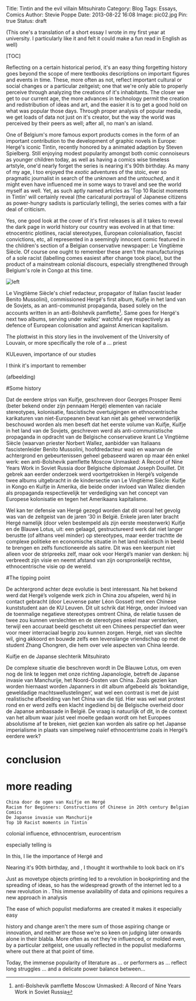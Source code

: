Title: Tintin and the evil villain Mitsuhirato
Category: Blog
Tags: Essays, Comics
Author: Stevie Poppe
Date: 2013-08-22 16:08
Image: pic02.jpg
Pin: true 
Status: draft

(This one's a translation of a short essay I wrote in my first year at university. I particularly like it and felt it could make a fun read in English as well)

[TOC]

<!-- PELICAN_BEGIN_SUMMARY --> 

Reflecting on a certain historical period, it's an easy thing forgetting history goes beyond the scope of mere textbooks descriptions on important figures and events in time. These, more often as not, reflect important cultural or social changes or a particular zeitgeist; one that we're only able to properly perceive through analyzing the creations of it's inhabitants. The closer we get to our current age, the more advances in technology permit the creation and redistribution of ideas and art, and the easier it is to get a good hold on what was popular those days. Through proper analysis of popular media, we get loads of data not just on it's creator, but the way the world was perceived by their peers as well; after all, no man's an island.

<!-- PELICAN_END_SUMMARY -->

One of Belgium's more famous export products comes in the form of an important contribution to the development of graphic novels in Europe: Hergé's iconic Tintin, recently honored by a animated adaption by Steven Spielberg. Still enjoying modest popularity amongst both comic connoiseurs as younger children today, as well as having a comics wise timeless artstyle, one'd nearly forget the series is nearing it's 90th birthday. As many of my age, I too enjoyed the *exotic* adventures of the stoic, ever so pragmatic journalist in search of the *unknown* and the *untouched*, and it might even have influenced me in some ways to travel and see the world myself as well. Yet, as such aptly named  articles as 'Top 10 Racist moments in Tintin' will certainly reveal (the caricatural portrayal of Japanese citizens as power-hungry sadists is particularly telling), the series comes with a fair deal of criticism. 

Yes, one good look at the cover of it's first releases is all it takes to reveal the dark page in world history our country was evolved in at that time: etnocentric plotlines, racial stereotypes, European colonialisation, fascist convictions, etc, all represented in a seemingly innocent comic featured in the children's section of a Belgian conservative newspaper: Le Vingtième Siècle. Of course one ought to remember these aren't the manufacturings of a sole racist (labelling comes easiest after change took place), but the product of a mainstream colonial discours, especially strengthened through Belgium's role in Congo at this time.

![left]({filename}/images/pic02.jpg)

Le Vingtième Siècle's chief redacteur, propagator of Italian fascist leader Benito Mussolini), commissioned Hergé's first album, Kuifje in het land van de Sovjets, as an anti-communist propaganda, based solely on the accounts written in an anti-Bolshevik pamflette[^1]. Same goes for Hergé's next two albums, serving under wallez' watchful eye respectively as defence of European colonisation and against American kapitalism.

The plottwist in this story lies in the involvement of the University of Louvain, or more specifically the role of a ... priest

KULeuven, importance of our studies

I think it's important to remember 

 
(afbeelding)

#Some history

Dat de eerdere strips van Kuifje, geschreven door Georges Prosper Remi (beter bekend onder zijn pennaam Hergé) elementen van raciale stereotypes, kolonisatie, fascistische overtuigingen en ethnocentrische karikaturen van niet-Europeanen bevat kan niet als geheel verwonderlijk beschouwd worden als men beseft dat het eerste volume van Kuifje, Kuifje in het land van de Sovjets, geschreven werd als anti-communistische propaganda in opdracht van de Belgische conservatieve krant Le Vingtième Siècle (waarvan priester Norbert Wallez, aanbidder van Italiaans fascistenleider Benito Mussolini,  hoofdredacteur was) en waarvan de achtergrond en gebeurtenissen geheel gebaseerd waren op maar één enkel werk: een anti-Bolshevik pamflette Moscow Unmasked: A Record of Nine Years Work in Soviet Russia door Belgische diplomaat Joseph Douillet. Dit gebrek aan eerder onderzoek werd voortgetrokken in  Hergé’s volgende twee albums uitgebracht in de kindersectie van Le  Vingtième Siècle: Kuifje in Kongo en Kuifje in Amerika, die beide onder invloed van Wallez dienden als propaganda respectievelijk ter verdediging van het concept van Europese kolonisatie en tegen het Amerikaans kapitalisme.

Wel kan ter defensie van Hergé gezegd worden dat dit vooral het gevolg was van de zeitgeist van de jaren ’30 in België. Enkele jaren later bracht Hergé namelijk (door velen bestempeld als zijn eerste meesterwerk) Kuifje en de Blauwe Lotus, uit: een gelaagd, gestructureerd werk dat niet langer berustte (of althans veel minder) op stereotypes, maar eerder trachtte de complexe politieke en economische situatie in het land realistisch in beeld te brengen en zelfs functioneerde als satire. Dit was een keerpunt niet alleen voor de stripreeks zelf, maar ook voor Hergé’s manier van denken: hij verbreedt zijn visie en neemt afstand van zijn oorspronkelijk rechtse, ethnocentrische visie op de wereld.

#The tipping point

De achtergrond achter deze evolutie is best interessant. Na het bekend werd dat Hergé’s volgende werk zich in China zou afspelen, werd hij in contact gebracht (door Leuvense pater Léon Gosset) met een Chinese kunststudent aan de KU Leuven. Dit uit schrik dat Hérge, onder invloed van de toenmalige negatieve stereotypes omtrent China, de relatie tussen de twee zou kunnen verslechten en de stereotypes enkel maar versterken, terwijl een accuraat beeld geschetst uit een Chinees perspectief dan weer voor meer interraciaal begrip zou kunnen zorgen. Hergé, niet van slechte wil, ging akkoord en bouwde zelfs een levenslange vriendschap op met de student Zhang Chongren, die hem over vele aspecten van China leerde.

Kuifje en de Japanse slechterik Mitsuhirato

De complexe situatie die beschreven wordt in De Blauwe Lotus, om even nog de link te leggen met onze richting Japanologie, betreft de Japanse invasie van Manchurije, het Noord-Oosten van China. Zoals gezien kan worden hiernaast worden Japanners in dit album afgebeeld als ‘boktandige, geweldadige machtswellustelingen’, wat wel een contrast is met de juist realistische afbeelding van het China van die tijd. Hier was wel wat protest rond en er werd zelfs een klacht ingediend bij de Belgische overheid door de Japanse ambassade in België. De vraag is natuurlijk of dit, in de context van het album waar juist veel moeite gedaan wordt om het Europees absolutisme af te breken, niet gezien kan worden als satire op het Japanse imperialisme in plaats van simpelweg naïef ethnocentrisme zoals in Hergé’s eerdere werk?


# conclusion

# more reading

    China door de ogen van Kuifje en Hergé
    Racism for Beginners: Constructions of Chinese in 20th century Belgian Comics
    De Japanse invasie van Manchurije
    Top 10 Racist moments in Tintin

colonial influence, ethnocentrism, eurocentrism

especially telling is


In this, I lie the importance of Hergé and

Nearing it's 90th birthday, and , I thought it worthwhile to look back on it's 

Just as movetype objects printing led to a revolution in bookprinting and the spreading of ideas, so has the widespread growth of the internet led to a new revolution in . This immense availability of data and opinions requires a new approach in analysis

The ease of which populist mediaforms are created it makes it especially easy 

history and change aren't the mere sum of those aspiring change or innovation, and neither are those we're so keen on judging later onwards alone in their blabla. More often as not they're influenced, or molded even, by a particular zeitgeist, one usually reflected in the populist mediaforms where out there at that point of time. 


Today, the immense popularity of literature as ... or performers as ... reflect long struggles ... and a delicate power balance between...

[^1]: anti-Bolshevik pamflette Moscow Unmasked: A Record of Nine Years Work in Soviet Russia